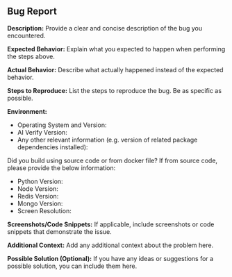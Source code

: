 ## Bug Report

**Description:**
Provide a clear and concise description of the bug you encountered.

**Expected Behavior:**
Explain what you expected to happen when performing the steps above.

**Actual Behavior:**
Describe what actually happened instead of the expected behavior.

**Steps to Reproduce:**
List the steps to reproduce the bug. Be as specific as possible.

**Environment:**
- Operating System and Version:
- AI Verify Version:
- Any other relevant information (e.g. version of related package dependencies installed):

Did you build using source code or from docker file? If from source code, please provide the below information:
- Python Version:
- Node Version:
- Redis Version:
- Mongo Version: 
- Screen Resolution:

**Screenshots/Code Snippets:**
If applicable, include screenshots or code snippets that demonstrate the issue.

**Additional Context:**
Add any additional context about the problem here.

**Possible Solution (Optional):**
If you have any ideas or suggestions for a possible solution, you can include them here.
